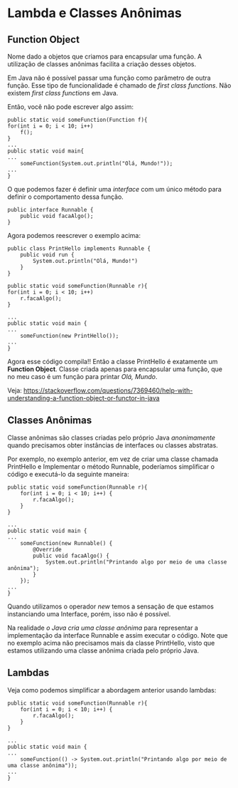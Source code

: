 # Lambda e Classes Anônimas

## Function Object

Nome dado a objetos que criamos para encapsular uma função. A utilização de classes anônimas facilita a criação desses 
objetos.

Em Java não é possível passar uma função como parâmetro de outra função. Esse tipo de funcionalidade é chamado de
*first class functions*. Não existem *first class functions* em Java. 

Então, você não pode escrever algo assim: 

    public static void someFunction(Function f){
    for(int i = 0; i < 10; i++)
        f();
    }
    ...
    public static void main{
    ...
        someFunction(System.out.println("Olá, Mundo!"));
    ...
    }

O que podemos fazer é definir uma *interface* com um único método para definir o comportamento dessa função.

    public interface Runnable {
        public void facaAlgo();
    }

Agora podemos reescrever o exemplo acima:
    
    public class PrintHello implements Runnable {
        public void run {
            System.out.println("Olá, Mundo!")
        }
    }

    public static void someFunction(Runnable r){
    for(int i = 0; i < 10; i++)
        r.facaAlgo();
    }

    ...
    public static void main {
    ...
        someFunction(new PrintHello());
    ...
    }

Agora esse código compila!! Então a classe PrintHello é exatamente um **Function Object**. Classe criada apenas para
encapsular uma função, que no meu caso é um função para printar *Olá, Mundo*.


Veja: https://stackoverflow.com/questions/7369460/help-with-understanding-a-function-object-or-functor-in-java

## Classes Anônimas

Classe anônimas são classes criadas pelo próprio Java *anonimamente* quando precisamos obter instâncias de interfaces ou
classes abstratas.

Por exemplo, no exemplo anterior, em vez de criar uma classe chamada PrintHello e Implementar o método Runnable,
poderíamos simplificar o código e executá-lo da seguinte maneira:


    public static void someFunction(Runnable r){
        for(int i = 0; i < 10; i++) {
            r.facaAlgo();
        }
    }

    ...
    public static void main {
    ...
        someFunction(new Runnable() {
            @Override
            public void facaAlgo() {
                System.out.println("Printando algo por meio de uma classe anônima");
            }
        });
    ...
    }

Quando utilizamos o operador *new* temos a sensação de que estamos instanciando uma Interface, porém, isso não é 
possível. 

Na realidade *o Java cria uma classe anônima* para representar a implementação da interface Runnable e assim executar o 
código. Note que no exemplo acima não precisamos mais da classe PrintHello, visto que estamos utilizando uma classe 
anônima criada pelo próprio Java.

## Lambdas

Veja como podemos simplificar a abordagem anterior usando lambdas:

    public static void someFunction(Runnable r){
        for(int i = 0; i < 10; i++) {
            r.facaAlgo();
        }
    }

    ...
    public static void main {
    ...
        someFunction(() -> System.out.println("Printando algo por meio de uma classe anônima"));
    ...
    }
